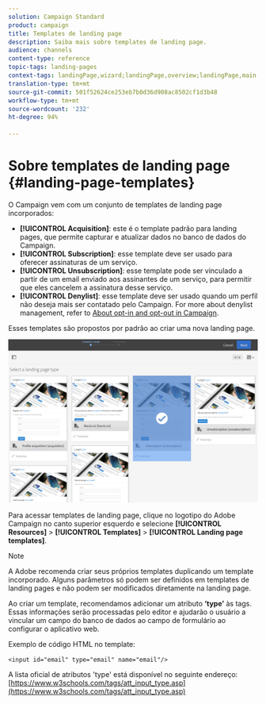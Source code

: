 ```yaml
---
solution: Campaign Standard
product: campaign
title: Templates de landing page
description: Saiba mais sobre templates de landing page.
audience: channels
content-type: reference
topic-tags: landing-pages
context-tags: landingPage,wizard;landingPage,overview;landingPage,main
translation-type: tm+mt
source-git-commit: 501f52624ce253eb7b0d36d908ac8502cf1d3b48
workflow-type: tm+mt
source-wordcount: '232'
ht-degree: 94%

---
```



# Sobre templates de landing page {#landing-page-templates}

O Campaign vem com um conjunto de templates de landing page incorporados:

* **[!UICONTROL Acquisition]**: este é o template padrão para landing pages, que permite capturar e atualizar dados no banco de dados do Campaign.
* **[!UICONTROL Subscription]**: esse template deve ser usado para oferecer assinaturas de um serviço.
* **[!UICONTROL Unsubscription]**: esse template pode ser vinculado a partir de um email enviado aos assinantes de um serviço, para permitir que eles cancelem a assinatura desse serviço.
* **[!UICONTROL Denylist]**: esse template deve ser usado quando um perfil não deseja mais ser contatado pelo Campaign. For more about denylist management, refer to [About opt-in and opt-out in Campaign](../../audiences/using/about-opt-in-and-opt-out-in-campaign.md).

Esses templates são propostos por padrão ao criar uma nova landing page.

![](assets/lp_creation_1.png)

Para acessar templates de landing page, clique no logotipo do Adobe Campaign no canto superior esquerdo e selecione **[!UICONTROL Resources]** > **[!UICONTROL Templates]** > **[!UICONTROL Landing page templates]**.

>[!NOTE]
>
>A Adobe recomenda criar seus próprios templates duplicando um template incorporado. Alguns parâmetros só podem ser definidos em templates de landing pages e não podem ser modificados diretamente na landing page.

Ao criar um template, recomendamos adicionar um atributo **‘type’** às tags. Essas informações serão processadas pelo editor e ajudarão o usuário a vincular um campo do banco de dados ao campo de formulário ao configurar o aplicativo web.

Exemplo de código HTML no template:

```
<input id="email" type="email" name="email"/>
```

A lista oficial de atributos &#39;type&#39; está disponível no seguinte endereço: [https://www.w3schools.com/tags/att_input_type.asp](https://www.w3schools.com/tags/att_input_type.asp)

